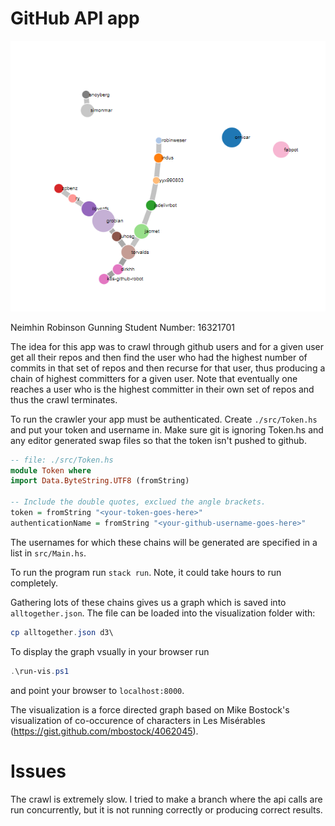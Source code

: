 # GitHub API app
![Force directed visualization of a graph of chains of highest committers](graph.png)

Neimhin Robinson Gunning
Student Number: 16321701

The idea for this app was to crawl through github users and for a given user get all their repos and then find the user who had the highest number of commits in that set of repos and then recurse for that user, thus producing a chain of highest committers for a given user.
Note that eventually one reaches a user who is the highest committer in their own set of repos and thus the crawl terminates.

To run the crawler your app must be authenticated. Create `./src/Token.hs` and put your token and username in. Make sure git is ignoring Token.hs and any editor generated swap files so that the token isn't pushed to github.
```haskell
-- file: ./src/Token.hs
module Token where
import Data.ByteString.UTF8 (fromString)

-- Include the double quotes, exclued the angle brackets.
token = fromString "<your-token-goes-here>"
authenticationName = fromString "<your-github-username-goes-here>"
```

The usernames for which these chains will be generated are specified in a list in `src/Main.hs`.

To run the program run `stack run`. Note, it could take hours to run completely.

Gathering lots of these chains gives us a graph which is saved into `alltogether.json`. The file can be loaded into the visualization folder with:
```powershell
cp alltogether.json d3\
```

To display the graph vsually in your browser run
```powershell
.\run-vis.ps1
```
and point your browser to `localhost:8000`.

The visualization is a force directed graph based on Mike Bostock's visualization of co-occurence of characters in Les Misérables (https://gist.github.com/mbostock/4062045).

# Issues
The crawl is extremely slow. I tried to make a branch where the api calls are run concurrently, but it is not running correctly or producing correct results.
